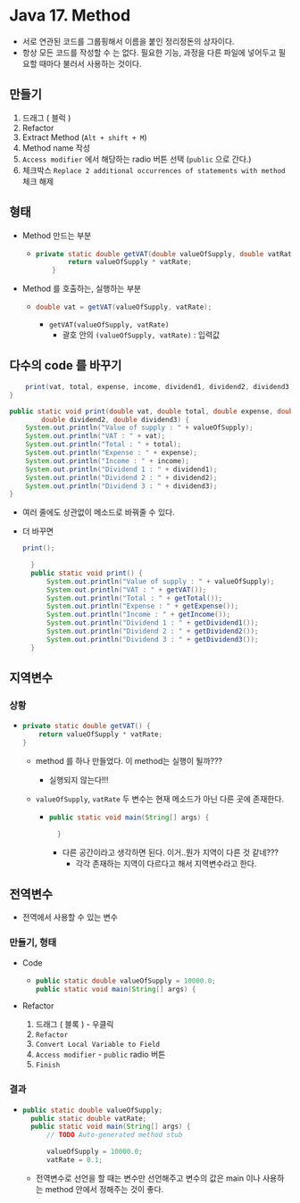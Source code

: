 # Java 17. Method

- 서로 연관된 코드를 그룹핑해서 이름을 붙인 정리정돈의 상자이다.
- 항상 모든 코드를 작성할 수 는 없다. 필요한 기능, 과정을 다른 파일에 넣어두고 필요할 때마다 불러서 사용하는 것이다.



## 만들기

1. 드래그 ( 블럭 )
2. Refactor
3. Extract Method (`Alt + shift + M`)
4. Method name 작성
5. `Access modifier` 에서 해당하는 radio 버튼 선택 (`public` 으로 간다.)
6. 체크박스 `Replace 2 additional occurrences of statements with method` 체크 해제



## 형태

- Method 만드는 부분

  - ```java
    private static double getVAT(double valueOfSupply, double vatRate) {
    		return valueOfSupply * vatRate;
    	}
    
    ```

- Method 를 호출하는, 실행하는 부분

  - ```java
    double vat = getVAT(valueOfSupply, vatRate);
    ```

    - `getVAT(valueOfSupply, vatRate)`
      - 괄호 안의 `(valueOfSupply, vatRate)` : 입력값



## 다수의 code 를 바꾸기


```java
	print(vat, total, expense, income, dividend1, dividend2, dividend3);	
}

public static void print(double vat, double total, double expense, double income, double dividend1,
		double dividend2, double dividend3) {
	System.out.println("Value of supply : " + valueOfSupply); 
	System.out.println("VAT : " + vat); 
	System.out.println("Total : " + total);
	System.out.println("Expense : " + expense);
	System.out.println("Income : " + income);
	System.out.println("Dividend 1 : " + dividend1);
	System.out.println("Dividend 2 : " + dividend2);
	System.out.println("Dividend 3 : " + dividend3);
}
```

- 여러 줄에도 상관없이 메소드로 바꿔줄 수 있다.

- 더 바꾸면

  ```java
  print();
  		
  	}
  	public static void print() {
  		System.out.println("Value of supply : " + valueOfSupply); 
  		System.out.println("VAT : " + getVAT()); 
  		System.out.println("Total : " + getTotal());
  		System.out.println("Expense : " + getExpense());
  		System.out.println("Income : " + getIncome());
  		System.out.println("Dividend 1 : " + getDividend1());
  		System.out.println("Dividend 2 : " + getDividend2());
  		System.out.println("Dividend 3 : " + getDividend3());
  	}
  ```

  

## 지역변수



### 상황

- ```java
  private static double getVAT() {
      return valueOfSupply * vatRate;
  }
  ```

  - method 를 하나 만들었다.
    이 method는 실행이 될까???

    - 실행되지 않는다!!!

  - `valueOfSupply`, `vatRate`  두 변수는 현재 메소드가 아닌 다른 곳에 존재한다.

    - ```java
      public static void main(String[] args) {
          
      	}
      ```

      - 다른 공간이라고 생각하면 된다.
        이거..뭔가 지역이 다른 것 같네???
        - 각각 존재하는 지역이 다르다고 해서 지역변수라고 한다.





## 전역변수

- 전역에서 사용할 수 있는 변수



### 만들기, 형태

- Code

  - ```java
    public static double valueOfSupply = 10000.0;
    public static void main(String[] args) {
    ```

- Refactor

  1. 드래그 ( 블록 ) - 우클릭
  2. `Refactor`
  3. `Convert Local Variable to Field`
  4. `Access modifier` - `public` radio 버튼
  5. `Finish`



### 결과

- ```java
  public static double valueOfSupply;
  	public static double vatRate;
  	public static void main(String[] args) {
  		// TODO Auto-generated method stub
  		
  		valueOfSupply = 10000.0;
  		vatRate = 0.1;
  ```

  - 전역변수로 선언을 할 때는 변수만 선언해주고
    변수의 값은 main 이나 사용하는 method 안에서 정해주는 것이 좋다.